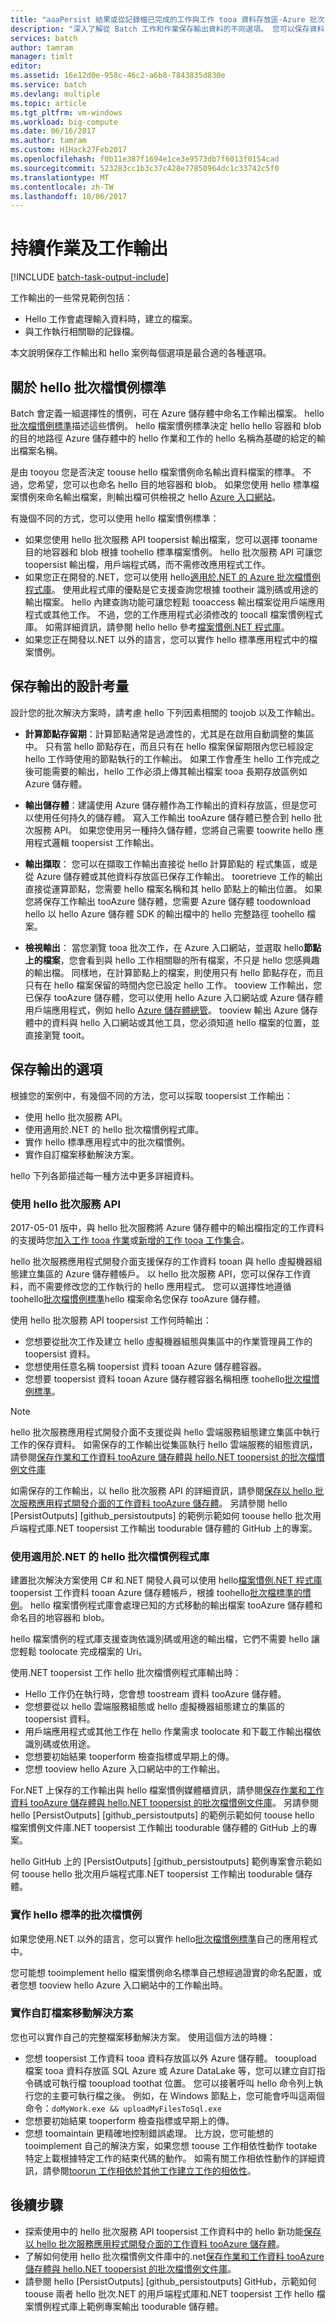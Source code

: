 ```yaml
---
title: "aaaPersist 結果或從記錄檔已完成的工作與工作 tooa 資料存放區-Azure 批次 |Microsoft 文件"
description: "深入了解從 Batch 工作和作業保存輸出資料的不同選項。 您可以保存資料 tooAzure 存放裝置或 tooanother 資料存放區。"
services: batch
author: tamram
manager: timlt
editor: 
ms.assetid: 16e12d0e-958c-46c2-a6b8-7843835d830e
ms.service: batch
ms.devlang: multiple
ms.topic: article
ms.tgt_pltfrm: vm-windows
ms.workload: big-compute
ms.date: 06/16/2017
ms.author: tamram
ms.custom: H1Hack27Feb2017
ms.openlocfilehash: f0b11e387f1694e1ce3e9573db7f6013f0154cad
ms.sourcegitcommit: 523283cc1b3c37c428e77850964dc1c33742c5f0
ms.translationtype: MT
ms.contentlocale: zh-TW
ms.lasthandoff: 10/06/2017
---
```

# <a name="persist-job-and-task-output"></a>持續作業及工作輸出

[!INCLUDE [batch-task-output-include](../../includes/batch-task-output-include.md)]

工作輸出的一些常見範例包括：

- Hello 工作會處理輸入資料時，建立的檔案。
- 與工作執行相關聯的記錄檔。 

本文說明保存工作輸出和 hello 案例每個選項是最合適的各種選項。   

## <a name="about-hello-batch-file-conventions-standard"></a>關於 hello 批次檔慣例標準

Batch 會定義一組選擇性的慣例，可在 Azure 儲存體中命名工作輸出檔案。 hello[批次檔慣例標準](https://github.com/Azure/azure-sdk-for-net/tree/vs17Dev/src/SDKs/Batch/Support/FileConventions#conventions)描述這些慣例。 hello 檔案慣例標準決定 hello hello 容器和 blob 的目的地路徑 Azure 儲存體中的 hello 作業和工作的 hello 名稱為基礎的給定的輸出檔案名稱。

是由 tooyou 您是否決定 toouse hello 檔案慣例命名輸出資料檔案的標準。 不過，您希望，您可以也命名 hello 目的地容器和 blob。 如果您使用 hello 標準檔案慣例來命名輸出檔案，則輸出檔可供檢視之 hello [Azure 入口網站][portal]。

有幾個不同的方式，您可以使用 hello 檔案慣例標準：

- 如果您使用 hello 批次服務 API toopersist 輸出檔案，您可以選擇 tooname 目的地容器和 blob 根據 toohello 標準檔案慣例。 hello 批次服務 API 可讓您 toopersist 輸出檔，用戶端程式碼，而不需修改應用程式工作。
- 如果您正在開發的.NET，您可以使用 hello[適用於.NET 的 Azure 批次檔慣例程式庫][nuget_package]。 使用此程式庫的優點是它支援查詢您根據 tootheir 識別碼或用途的輸出檔案。 hello 內建查詢功能可讓您輕鬆 tooaccess 輸出檔案從用戶端應用程式或其他工作。 不過，您的工作應用程式必須修改的 toocall 檔案慣例程式庫。 如需詳細資訊，請參閱 hello hello 參考[檔案慣例.NET 程式庫](https://msdn.microsoft.com/library/microsoft.azure.batch.conventions.files.aspx)。
- 如果您正在開發以.NET 以外的語言，您可以實作 hello 標準應用程式中的檔案慣例。

## <a name="design-considerations-for-persisting-output"></a>保存輸出的設計考量 

設計您的批次解決方案時，請考慮 hello 下列因素相關的 toojob 以及工作輸出。

* **計算節點存留期**：計算節點通常是過渡性的，尤其是在啟用自動調整的集區中。 只有當 hello 節點存在，而且只有在 hello 檔案保留期限內您已經設定 hello 工作時使用的節點執行的工作輸出。 如果工作會產生 hello 工作完成之後可能需要的輸出，hello 工作必須上傳其輸出檔案 tooa 長期存放區例如 Azure 儲存體。

* **輸出儲存體**：建議使用 Azure 儲存體作為工作輸出的資料存放區，但是您可以使用任何持久的儲存體。 寫入工作輸出 tooAzure 儲存體已整合到 hello 批次服務 API。 如果您使用另一種持久儲存體，您將自己需要 toowrite hello 應用程式邏輯 toopersist 工作輸出。   

* **輸出擷取**： 您可以在擷取工作輸出直接從 hello 計算節點的 程式集區，或是從 Azure 儲存體或其他資料存放區已保存工作輸出。 tooretrieve 工作的輸出直接從運算節點，您需要 hello 檔案名稱和其 hello 節點上的輸出位置。 如果您將保存工作輸出 tooAzure 儲存體，您需要 Azure 儲存體 toodownload hello 以 hello Azure 儲存體 SDK 的輸出檔中的 hello 完整路徑 toohello 檔案。

* **檢視輸出**： 當您瀏覽 tooa 批次工作，在 Azure 入口網站，並選取 hello**節點上的檔案**，您會看到與 hello 工作相關聯的所有檔案，不只是 hello 您感興趣的輸出檔。 同樣地，在計算節點上的檔案，則使用只有 hello 節點存在，而且只有在 hello 檔案保留的時間內您已設定 hello 工作。 tooview 工作輸出，您已保存 tooAzure 儲存體，您可以使用 hello Azure 入口網站或 Azure 儲存體用戶端應用程式，例如 hello [Azure 儲存體總管][storage_explorer]。 tooview 輸出 Azure 儲存體中的資料與 hello 入口網站或其他工具，您必須知道 hello 檔案的位置，並直接瀏覽 tooit。

## <a name="options-for-persisting-output"></a>保存輸出的選項

根據您的案例中，有幾個不同的方法，您可以採取 toopersist 工作輸出：

- 使用 hello 批次服務 API。  
- 使用適用於.NET 的 hello 批次檔慣例程式庫。  
- 實作 hello 標準應用程式中的批次檔慣例。
- 實作自訂檔案移動解決方案。

hello 下列各節描述每一種方法中更多詳細資料。

### <a name="use-hello-batch-service-api"></a>使用 hello 批次服務 API

2017-05-01 版中，與 hello 批次服務將 Azure 儲存體中的輸出檔指定的工作資料的支援時您[加入工作 tooa 作業](https://docs.microsoft.com/rest/api/batchservice/add-a-task-to-a-job)或[新增的工作 tooa 工作集合](https://docs.microsoft.com/rest/api/batchservice/add-a-collection-of-tasks-to-a-job)。

hello 批次服務應用程式開發介面支援保存的工作資料 tooan 與 hello 虛擬機器組態建立集區的 Azure 儲存體帳戶。 以 hello 批次服務 API，您可以保存工作資料，而不需要修改您的工作執行的 hello 應用程式。 您可以選擇性地遵循 toohello[批次檔慣例標準](https://github.com/Azure/azure-sdk-for-net/tree/vs17Dev/src/SDKs/Batch/Support/FileConventions#conventions)hello 檔案命名您保存 tooAzure 儲存體。 

使用 hello 批次服務 API toopersist 工作何時輸出：

- 您想要從批次工作及建立 hello 虛擬機器組態與集區中的作業管理員工作的 toopersist 資料。
- 您想使用任意名稱 toopersist 資料 tooan Azure 儲存體容器。
- 您想要 toopersist 資料 tooan Azure 儲存體容器名稱相應 toohello[批次檔慣例標準](https://github.com/Azure/azure-sdk-for-net/tree/vs17Dev/src/SDKs/Batch/Support/FileConventions#conventions)。 

> [!NOTE]
> hello 批次服務應用程式開發介面不支援從與 hello 雲端服務組態建立集區中執行工作的保存資料。 如需保存的工作輸出從集區執行 hello 雲端服務的組態資訊，請參閱[保存作業和工作資料 tooAzure 儲存體與 hello.NET toopersist 的批次檔慣例文件庫](batch-task-output-file-conventions.md)
> 
> 

如需保存的工作輸出，以 hello 批次服務 API 的詳細資訊，請參閱[保存以 hello 批次服務應用程式開發介面的工作資料 tooAzure 儲存體](batch-task-output-files.md)。 另請參閱 hello [PersistOutputs] [github_persistoutputs] 的範例示範如何 toouse hello 批次用戶端程式庫.NET toopersist 工作輸出 toodurable 儲存體的 GitHub 上的專案。

### <a name="use-hello-batch-file-conventions-library-for-net"></a>使用適用於.NET 的 hello 批次檔慣例程式庫

建置批次解決方案使用 C# 和.NET 開發人員可以使用 hello[檔案慣例.NET 程式庫][ nuget_package] toopersist 工作資料 tooan Azure 儲存體帳戶，根據 toohello[批次檔標準的慣例](https://github.com/Azure/azure-sdk-for-net/tree/vs17Dev/src/SDKs/Batch/Support/FileConventions#conventions)。 hello 檔案慣例程式庫會處理已知的方式移動的輸出檔案 tooAzure 儲存體和命名目的地容器和 blob。

hello 檔案慣例的程式庫支援查詢依識別碼或用途的輸出檔，它們不需要 hello 讓您輕鬆 toolocate 完成檔案的 Uri。 

使用.NET toopersist 工作 hello 批次檔慣例程式庫輸出時：

- Hello 工作仍在執行時，您會想 toostream 資料 tooAzure 儲存體。
- 您想要從以 hello 雲端服務組態或 hello 虛擬機器組態建立的集區的 toopersist 資料。
- 用戶端應用程式或其他工作在 hello 作業需求 toolocate 和下載工作輸出檔依識別碼或依用途。 
- 您想要初始結果 tooperform 檢查指標或早期上的傳。
- 您想 tooview hello Azure 入口網站中的工作輸出。

For.NET 上保存的工作輸出與 hello 檔案慣例媒體櫃資訊，請參閱[保存作業和工作資料 tooAzure 儲存體與 hello.NET toopersist 的批次檔慣例文件庫](batch-task-output-file-conventions.md)。 另請參閱 hello [PersistOutputs] [github_persistoutputs] 的範例示範如何 toouse hello 檔案慣例文件庫.NET toopersist 工作輸出 toodurable 儲存體的 GitHub 上的專案。

hello GitHub 上的 [PersistOutputs] [github_persistoutputs] 範例專案會示範如何 toouse hello 批次用戶端程式庫.NET toopersist 工作輸出 toodurable 儲存體。

### <a name="implement-hello-batch-file-conventions-standard"></a>實作 hello 標準的批次檔慣例

如果您使用.NET 以外的語言，您可以實作 hello[批次檔慣例標準](https://github.com/Azure/azure-sdk-for-net/tree/vs17Dev/src/SDKs/Batch/Support/FileConventions#conventions)自己的應用程式中。 

您可能想 tooimplement hello 檔案慣例命名標準自己想經過證實的命名配置，或者您想 tooview hello Azure 入口網站中的工作輸出時。

### <a name="implement-a-custom-file-movement-solution"></a>實作自訂檔案移動解決方案

您也可以實作自己的完整檔案移動解決方案。 使用這個方法的時機：

- 您想 toopersist 工作資料 tooa 資料存放區以外 Azure 儲存體。 tooupload 檔案 tooa 資料存放區 SQL Azure 或 Azure DataLake 等，您可以建立自訂指令碼或可執行檔 tooupload toothat 位置。 您可以接著呼叫 hello 命令列上執行您的主要可執行檔之後。 例如，在 Windows 節點上，您可能會呼叫這兩個命令：`doMyWork.exe && uploadMyFilesToSql.exe`
- 您想要初始結果 tooperform 檢查指標或早期上的傳。
- 您想 toomaintain 更精確地控制錯誤處理。 比方說，您可能想的 tooimplement 自己的解決方案，如果您想 toouse 工作相依性動作 tootake 特定上載根據特定工作的結束代碼的動作。 如需有關工作相依性動作的詳細資訊，請參閱[toorun 工作相依於其他工作建立工作的相依性](batch-task-dependencies.md)。 

## <a name="next-steps"></a>後續步驟

- 探索使用中的 hello 批次服務 API toopersist 工作資料中的 hello 新功能[保存以 hello 批次服務應用程式開發介面的工作資料 tooAzure 儲存體](batch-task-output-files.md)。
- 了解如何使用 hello 批次檔慣例文件庫中的.net[保存作業和工作資料 tooAzure 儲存體與 hello.NET toopersist 的批次檔慣例文件庫](batch-task-output-file-conventions.md)。
- 請參閱 hello [PersistOutputs] [github_persistoutputs] GitHub，示範如何 toouse 兩者 hello 批次.NET 的用戶端程式庫和.NET toopersist 工作 hello 檔案慣例程式庫上範例專案輸出 toodurable 儲存體。

[nuget_package]: https://www.nuget.org/packages/Microsoft.Azure.Batch.Conventions.Files
[portal]: https://portal.azure.com
[storage_explorer]: http://storageexplorer.com/
